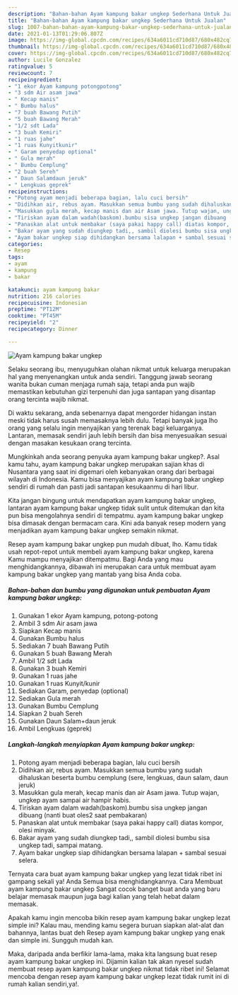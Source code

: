 ```yaml
---
description: "Bahan-bahan Ayam kampung bakar ungkep Sederhana Untuk Jualan"
title: "Bahan-bahan Ayam kampung bakar ungkep Sederhana Untuk Jualan"
slug: 1007-bahan-bahan-ayam-kampung-bakar-ungkep-sederhana-untuk-jualan
date: 2021-01-13T01:29:06.807Z
image: https://img-global.cpcdn.com/recipes/634a6011cd710d87/680x482cq70/ayam-kampung-bakar-ungkep-foto-resep-utama.jpg
thumbnail: https://img-global.cpcdn.com/recipes/634a6011cd710d87/680x482cq70/ayam-kampung-bakar-ungkep-foto-resep-utama.jpg
cover: https://img-global.cpcdn.com/recipes/634a6011cd710d87/680x482cq70/ayam-kampung-bakar-ungkep-foto-resep-utama.jpg
author: Lucile Gonzalez
ratingvalue: 5
reviewcount: 7
recipeingredient:
- "1 ekor Ayam kampung potongpotong"
- "3 sdm Air asam jawa"
- " Kecap manis"
- " Bumbu halus"
- "7 buah Bawang Putih"
- "5 buah Bawang Merah"
- "1/2 sdt Lada"
- "3 buah Kemiri"
- "1 ruas jahe"
- "1 ruas Kunyitkunir"
- " Garam penyedap optional"
- " Gula merah"
- " Bumbu Cemplung"
- "2 buah Sereh"
- " Daun Salamdaun jeruk"
- " Lengkuas geprek"
recipeinstructions:
- "Potong ayam menjadi beberapa bagian, lalu cuci bersih"
- "Didihkan air, rebus ayam. Masukkan semua bumbu yang sudah dihaluskan beserta bumbu cemplung (sere, lengkuas, daun salam, daun jeruk)"
- "Masukkan gula merah, kecap manis dan air Asam jawa. Tutup wajan, ungkep ayam sampai air hampir habis."
- "Tiriskan ayam dalam wadah(baskom).bumbu sisa ungkep jangan dibuang (nanti buat oles2 saat pembakaran)"
- "Panaskan alat untuk membakar (saya pakai happy call) diatas kompor, olesi minyak."
- "Bakar ayam yang sudah diungkep tadi,, sambil diolesi bumbu sisa ungkep tadi, sampai matang."
- "Ayam bakar ungkep siap dihidangkan bersama lalapan + sambal sesuai selera."
categories:
- Resep
tags:
- ayam
- kampung
- bakar

katakunci: ayam kampung bakar 
nutrition: 216 calories
recipecuisine: Indonesian
preptime: "PT12M"
cooktime: "PT45M"
recipeyield: "2"
recipecategory: Dinner

---
```



![Ayam kampung bakar ungkep](https://img-global.cpcdn.com/recipes/634a6011cd710d87/680x482cq70/ayam-kampung-bakar-ungkep-foto-resep-utama.jpg)

Selaku seorang ibu, menyuguhkan olahan nikmat untuk keluarga merupakan hal yang menyenangkan untuk anda sendiri. Tanggung jawab seorang  wanita bukan cuman menjaga rumah saja, tetapi anda pun wajib memastikan kebutuhan gizi terpenuhi dan juga santapan yang disantap orang tercinta wajib nikmat.

Di waktu  sekarang, anda sebenarnya dapat mengorder hidangan instan meski tidak harus susah memasaknya lebih dulu. Tetapi banyak juga lho orang yang selalu ingin menyajikan yang terenak bagi keluarganya. Lantaran, memasak sendiri jauh lebih bersih dan bisa menyesuaikan sesuai dengan masakan kesukaan orang tercinta. 



Mungkinkah anda seorang penyuka ayam kampung bakar ungkep?. Asal kamu tahu, ayam kampung bakar ungkep merupakan sajian khas di Nusantara yang saat ini digemari oleh kebanyakan orang dari berbagai wilayah di Indonesia. Kamu bisa menyajikan ayam kampung bakar ungkep sendiri di rumah dan pasti jadi santapan kesukaanmu di hari libur.

Kita jangan bingung untuk mendapatkan ayam kampung bakar ungkep, lantaran ayam kampung bakar ungkep tidak sulit untuk ditemukan dan kita pun bisa mengolahnya sendiri di tempatmu. ayam kampung bakar ungkep bisa dimasak dengan bermacam cara. Kini ada banyak resep modern yang menjadikan ayam kampung bakar ungkep semakin nikmat.

Resep ayam kampung bakar ungkep pun mudah dibuat, lho. Kamu tidak usah repot-repot untuk membeli ayam kampung bakar ungkep, karena Kamu mampu menyajikan ditempatmu. Bagi Anda yang mau menghidangkannya, dibawah ini merupakan cara untuk membuat ayam kampung bakar ungkep yang mantab yang bisa Anda coba.

<!--inarticleads1-->

##### Bahan-bahan dan bumbu yang digunakan untuk pembuatan Ayam kampung bakar ungkep:

1. Gunakan 1 ekor Ayam kampung, potong-potong
1. Ambil 3 sdm Air asam jawa
1. Siapkan  Kecap manis
1. Gunakan  Bumbu halus
1. Sediakan 7 buah Bawang Putih
1. Gunakan 5 buah Bawang Merah
1. Ambil 1/2 sdt Lada
1. Gunakan 3 buah Kemiri
1. Gunakan 1 ruas jahe
1. Gunakan 1 ruas Kunyit/kunir
1. Sediakan  Garam, penyedap (optional)
1. Sediakan  Gula merah
1. Gunakan  Bumbu Cemplung
1. Siapkan 2 buah Sereh
1. Gunakan  Daun Salam+daun jeruk
1. Ambil  Lengkuas (geprek)




<!--inarticleads2-->

##### Langkah-langkah menyiapkan Ayam kampung bakar ungkep:

1. Potong ayam menjadi beberapa bagian, lalu cuci bersih
1. Didihkan air, rebus ayam. Masukkan semua bumbu yang sudah dihaluskan beserta bumbu cemplung (sere, lengkuas, daun salam, daun jeruk)
1. Masukkan gula merah, kecap manis dan air Asam jawa. Tutup wajan, ungkep ayam sampai air hampir habis.
1. Tiriskan ayam dalam wadah(baskom).bumbu sisa ungkep jangan dibuang (nanti buat oles2 saat pembakaran)
1. Panaskan alat untuk membakar (saya pakai happy call) diatas kompor, olesi minyak.
1. Bakar ayam yang sudah diungkep tadi,, sambil diolesi bumbu sisa ungkep tadi, sampai matang.
1. Ayam bakar ungkep siap dihidangkan bersama lalapan + sambal sesuai selera.




Ternyata cara buat ayam kampung bakar ungkep yang lezat tidak ribet ini gampang sekali ya! Anda Semua bisa menghidangkannya. Cara Membuat ayam kampung bakar ungkep Sangat cocok banget buat anda yang baru belajar memasak maupun juga bagi kalian yang telah hebat dalam memasak.

Apakah kamu ingin mencoba bikin resep ayam kampung bakar ungkep lezat simple ini? Kalau mau, mending kamu segera buruan siapkan alat-alat dan bahannya, lantas buat deh Resep ayam kampung bakar ungkep yang enak dan simple ini. Sungguh mudah kan. 

Maka, daripada anda berfikir lama-lama, maka kita langsung buat resep ayam kampung bakar ungkep ini. Dijamin kalian tak akan nyesel sudah membuat resep ayam kampung bakar ungkep nikmat tidak ribet ini! Selamat mencoba dengan resep ayam kampung bakar ungkep lezat tidak rumit ini di rumah kalian sendiri,ya!.

